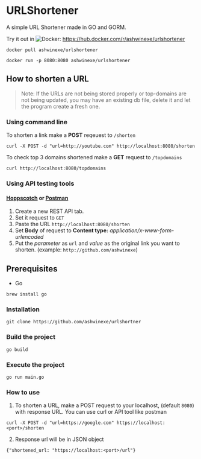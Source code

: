 # URLShortener
A simple URL Shortener made in GO and GORM.

Try it out in ![Docker](https://img.shields.io/badge/docker-%230db7ed.svg?style=for-the-badge&logo=docker&logoColor=white): https://hub.docker.com/r/ashwinexe/urlshortener

```
docker pull ashwinexe/urlshortener

docker run -p 8080:8080 ashwinexe/urlshortener
```

## How to shorten a URL

> Note: If the URLs are not being stored properly or top-domains are not being updated, you may have an existing db file, delete it and let the program create a fresh one.

### Using command line

To shorten a link make a **POST** reqeuest to `/shorten`
```
curl -X POST -d "url=http://youtube.com" http://localhost:8080/shorten
```

To check top 3 domains shortened make a **GET** request to `/topdomains`
```
curl http://localhost:8080/topdomains
```

### Using API testing tools
#### [Hoppscotch](https://hoppscotch.io/) or [Postman](https://www.postman.com/)
1. Create a new REST API tab.
2. Set it request to `GET`
3. Paste the URL `http://localhost:8080/shorten`
4. Set **Body** of request to **Content type:** *application/x-www-form-urlencoded*
5. Put the *parameter* as `url` and *value* as the original link you want to shorten. (example: `http://github.com/ashwinexe`)

## Prerequisites
- Go

``` 
brew install go
```

### Installation

```
git clone https://github.com/ashwinexe/urlshortner
```
### Build the project

```
go build
```

### Execute the project

```
go run main.go
```

### How to use
1. To shorten a URL, make a POST request to your localhost, (default `8080`) with response URL. You can use curl or API tool like postman
```
curl -X POST -d "url=https://google.com" https://localhost:<port>/shorten
```
2. Response url will be in JSON object
```
{"shortened_url: "https://localhost:<port>/url"}
```
